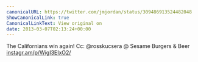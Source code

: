 ```yaml
---
canonicalURL: https://twitter.com/jmjordan/status/309486913524482048
ShowCanonicalLink: true
CanonicalLinkText: View original on
date: 2013-03-07T02:13:24+00:00
---
```

The Californians win again! Cc: @rosskucsera @ Sesame Burgers &amp; Beer [instagr.am/p/WigI3EIxO2/](http://instagr.am/p/WigI3EIxO2/)